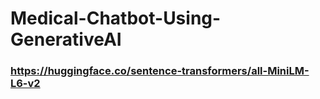 # Medical-Chatbot-Using-GenerativeAI

### https://huggingface.co/sentence-transformers/all-MiniLM-L6-v2